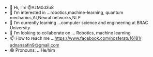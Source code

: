 - 👋 Hi, I’m @AzM0d3u8
- 👀 I’m interested in ...robotics,machine-learning, quantum mechanics,AI,Neural networks,NLP
- 🌱 I’m currently learning ...computer science and engineering at BRAC University
- 💞️ I’m looking to collaborate on ... Robotics, machine learning 
- 📫 How to reach me ...https://www.facebook.com/nosferatu16181/
                         adnansafin9@gmail.com
- 😄 Pronouns: ...He/him

<!---
AzM0d3u8/AzM0d3u8 is a ✨ special ✨ repository because its `README.md` (this file) appears on your GitHub profile.
You can click the Preview link to take a look at your changes.
--->
